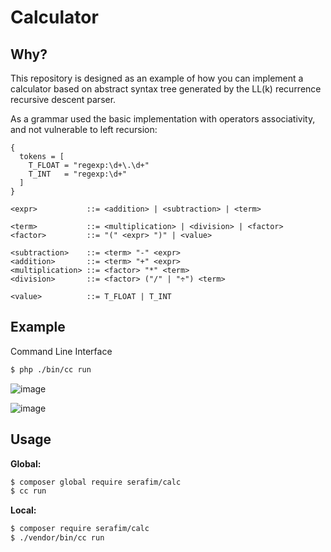 # Calculator

## Why?

This repository is designed as an example of how you can implement a 
calculator based on abstract syntax tree generated by the LL(k) recurrence 
recursive descent parser.

As a grammar used the basic implementation with operators associativity, and 
not vulnerable to left recursion:

```bnf
{
  tokens = [
    T_FLOAT = "regexp:\d+\.\d+"
    T_INT   = "regexp:\d+"
  ]
}

<expr>           ::= <addition> | <subtraction> | <term>

<term>           ::= <multiplication> | <division> | <factor>
<factor>         ::= "(" <expr> ")" | <value>

<subtraction>    ::= <term> "-" <expr>
<addition>       ::= <term> "+" <expr>
<multiplication> ::= <factor> "*" <term>
<division>       ::= <factor> ("/" | "÷") <term>

<value>          ::= T_FLOAT | T_INT
```

## Example

Command Line Interface

```bash
$ php ./bin/cc run
```

![image](https://user-images.githubusercontent.com/2461257/191113809-7a637fc2-71e0-48f7-a080-3998bab5edaa.png)

![image](https://user-images.githubusercontent.com/2461257/191683008-9566dc7e-5ff3-4648-b2e1-fddf35caf363.jpg)

## Usage

**Global:**

```bash
$ composer global require serafim/calc
$ cc run
```

**Local:**

```bash
$ composer require serafim/calc
$ ./vendor/bin/cc run
```

